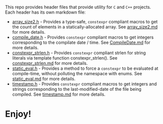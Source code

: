 This repo provides header files that provide utility for `C` and `C++`
projects.  Each header has its own markdown file:

* [array_size2.h](./array_size2.h) - Provides a type-safe, `constexpr` compliant
  macros to get the count of elements in a statically-allocated array.
  See [array_size2.md](./array_size2.md) for more details.
* [compile_date.h](./CompileDate.h) - Provides `constexpr` compliant
  macros to get integers corresponding to the compilate date / time.
  See [CompileDate.md](./CompileDate.md) for more details.
* [constexpr_strlen.h](./constexpr_strlen.h) - Provides `constexpr` compliant
  strlen for string literals via template function constexpr_strlen().
  See [constexpr_strlen.md](./constexpr_strlen.md) for more details.
* [static_eval.h](./static_eval.h) - Provides a method to force a `constexpr`
  to be evaluated at compile-time, without polluting the namespace with enums.
  See [static_eval.md](./static_eval.md) for more details.
* [timestamp.h](./timestamp.h) - Provides `constexpr` compliant macros
  to get integers and strings corresponding to the last-modified-date
  of the file being compiled.
  See [timestamp.md](./timestamp.md) for more details.

# Enjoy!
